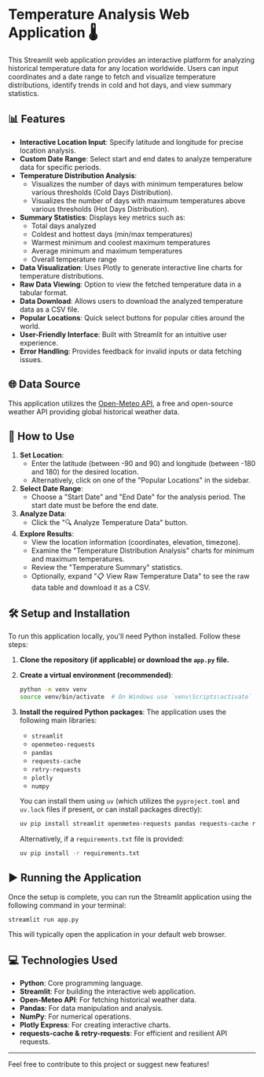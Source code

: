 # Temperature Analysis Web Application 🌡️

This Streamlit web application provides an interactive platform for analyzing historical temperature data for any location worldwide. Users can input coordinates and a date range to fetch and visualize temperature distributions, identify trends in cold and hot days, and view summary statistics.

## 📊 Features

* **Interactive Location Input**: Specify latitude and longitude for precise location analysis.
* **Custom Date Range**: Select start and end dates to analyze temperature data for specific periods.
* **Temperature Distribution Analysis**:
  * Visualizes the number of days with minimum temperatures below various thresholds (Cold Days Distribution).
  * Visualizes the number of days with maximum temperatures above various thresholds (Hot Days Distribution).
* **Summary Statistics**: Displays key metrics such as:
  * Total days analyzed
  * Coldest and hottest days (min/max temperatures)
  * Warmest minimum and coolest maximum temperatures
  * Average minimum and maximum temperatures
  * Overall temperature range
* **Data Visualization**: Uses Plotly to generate interactive line charts for temperature distributions.
* **Raw Data Viewing**: Option to view the fetched temperature data in a tabular format.
* **Data Download**: Allows users to download the analyzed temperature data as a CSV file.
* **Popular Locations**: Quick select buttons for popular cities around the world.
* **User-Friendly Interface**: Built with Streamlit for an intuitive user experience.
* **Error Handling**: Provides feedback for invalid inputs or data fetching issues.

## 🌐 Data Source

This application utilizes the [Open-Meteo API](https://open-meteo.com/), a free and open-source weather API providing global historical weather data.

## 🚀 How to Use

1. **Set Location**:
   * Enter the latitude (between -90 and 90) and longitude (between -180 and 180) for the desired location.
   * Alternatively, click on one of the "Popular Locations" in the sidebar.
2. **Select Date Range**:
   * Choose a "Start Date" and "End Date" for the analysis period. The start date must be before the end date.
3. **Analyze Data**:
   * Click the "🔍 Analyze Temperature Data" button.
4. **Explore Results**:
   * View the location information (coordinates, elevation, timezone).
   * Examine the "Temperature Distribution Analysis" charts for minimum and maximum temperatures.
   * Review the "Temperature Summary" statistics.
   * Optionally, expand "📋 View Raw Temperature Data" to see the raw data table and download it as a CSV.

## 🛠️ Setup and Installation

To run this application locally, you'll need Python installed. Follow these steps:

1. **Clone the repository (if applicable) or download the `app.py` file.**

2. **Create a virtual environment (recommended)**:

   ```bash
   python -m venv venv
   source venv/bin/activate  # On Windows use `venv\Scripts\activate`
   ```

3. **Install the required Python packages**:
   The application uses the following main libraries:
   * `streamlit`
   * `openmeteo-requests`
   * `pandas`
   * `requests-cache`
   * `retry-requests`
   * `plotly`
   * `numpy`

   You can install them using `uv` (which utilizes the `pyproject.toml` and `uv.lock` files if present, or can install packages directly):

   ```bash
   uv pip install streamlit openmeteo-requests pandas requests-cache retry-requests plotly numpy
   ```

   Alternatively, if a `requirements.txt` file is provided:

   ```bash
   uv pip install -r requirements.txt
   ```

## ▶️ Running the Application

Once the setup is complete, you can run the Streamlit application using the following command in your terminal:

```bash
streamlit run app.py
```

This will typically open the application in your default web browser.

## 💻 Technologies Used

* **Python**: Core programming language.
* **Streamlit**: For building the interactive web application.
* **Open-Meteo API**: For fetching historical weather data.
* **Pandas**: For data manipulation and analysis.
* **NumPy**: For numerical operations.
* **Plotly Express**: For creating interactive charts.
* **requests-cache & retry-requests**: For efficient and resilient API requests.

---

Feel free to contribute to this project or suggest new features!
